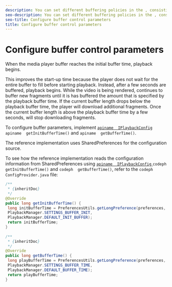 ```yaml
---
description: You can set different buffering policies in the , consisting of the initial buffer time and the playback buffer time, depending on your needs, such as the device, the operating system, or the network conditions.
seo-description: You can set different buffering policies in the , consisting of the initial buffer time and the playback buffer time, depending on your needs, such as the device, the operating system, or the network conditions.
seo-title: Configure buffer control parameters
title: Configure buffer control parameters
---
```


# Configure buffer control parameters

When the media player buffer reaches the initial buffer time, playback begins.

This improves the start-up time because the player does not wait for the entire buffer to fill before starting playback. Instead, after a few seconds are buffered, playback begins. While the video is being rendered,  continues to buffer new fragments until it is has buffered the amount that is specified by the playback buffer time. If the current buffer length drops below the playback buffer time, the player will download additional fragments. Once the current buffer length is above the playback buffer time by a few seconds,  will stop downloading fragments.

To configure buffer parameters, implement [ `apiname  IPlaybackConfig` ](http://help.adobe.com/en_US/primetime/reference_implementation/android/javadoc/com/adobe/primetime/reference/config/IPlaybackConfig.html) `apiname  getInitBufferTime()` and `apiname  getBufferTime()`.

The reference implementation uses SharedPreferences for the configuration source.

To see how the reference implementation reads the configuration information from SharedPreferences using [ `apiname  IPlaybackConfig` ](http://help.adobe.com/en_US/primetime/reference_implementation/android/javadoc/com/adobe/primetime/reference/config/IPlaybackConfig.html) `codeph  getInitBufferTime()` and `codeph  getBufferTime()`, refer to the `codeph  ConfigProvider.java` file:
```java
/** 
 * {inheritDoc} 
 */ 
@Override 
public long getInitBufferTime() { 
 long initBufferTime = PreferencesUtils.getLongPreference(preferences, 
 PlaybackManager.SETTINGS_BUFFER_INIT, 
 PlaybackManager.DEFAULT_INIT_BUFFER); 
 return initBufferTime; 
} 
 
/** 
 * {inheritDoc} 
 */ 
@Override 
public long getBufferTime() { 
 long playBufferTime = PreferencesUtils.getLongPreference(preferences, 
 PlaybackManager.SETTINGS_BUFFER_TIME, 
 PlaybackManager.DEFAULT_BUFFER_TIME); 
 return playBufferTime; 
} 

```

